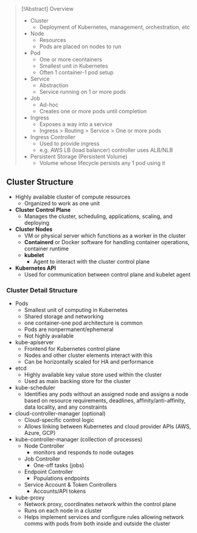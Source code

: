 >[!Abstract] Overview
> - Cluster
> 	- Deployment of Kubernetes, management, orchestration, etc
> - Node
> 	- Resources
> 	- Pods are placed on nodes to run
> - Pod
> 	- One or more ceontainers
> 	- Smallest unit in Kubernetes
> 	- Often 1 container-1 pod setup
> - Service
> 	- Abstraction
> 	- Service running on 1 or more pods
> - Job
> 	- Ad-hoc
> 	- Creates one or more pods until completion
> - Ingress
> 	- Exposes a way into a service
> 	- Ingress > Routing > Service > One or more pods
> - Ingress Controller
> 	- Used to provide ingress
> 	- e.g. AWS LB (load balancer) controller uses ALB/NLB
> - Persistent Storage (Persistent Volume)
> 	- Volume whose lifecycle persists any 1 pod using it

## Cluster Structure

- Highly available cluster of compute resources
	- Organized to work as one unit
- **Cluster Control Plane**
	- Manages the cluster, scheduling, applications, scaling, and deploying
- **Cluster Nodes**
	- VM or physical server which functions as a worker in the cluster
	- **Containerd** or Docker software for handling container operations, container runtime
	- **kubelet**
		- Agent to interact with the cluster control plane
- **Kubernetes API**
	- Used for communication between control plane and kubelet agent

### Cluster Detail Structure

- Pods
	- Smallest unit of computing in Kubernetes
	- Shared storage and networking
	- one container-one pod architecture is common
	- Pods are nonpermanent/ephemeral
	- Not highly available
- kube-apiserver
	- Frontend for Kubernetes control plane
	- Nodes and other cluster elements interact with this
	- Can be horizontally scaled for HA and performance
- etcd
	- Highly available key value store used within the cluster
	- Used as main backing store for the cluster
- kube-scheduler
	- Identifies any pods without an assigned node and assigns a node based on resource requirements, deadlines, affinity/anti-affinity, data locality, and any constraints
- cloud-controller-manager (optional)
	- Cloud-specific control logic
	- Allows linking between Kubernetes and cloud provider APIs (AWS, Azure, GCP)
- kube-controller-manager (collection of processes)
	- Node Controller
		- monitors and responds to node outages
	- Job Controller
		- One-off tasks (jobs)
	- Endpoint Controller
		- Populations endpoints
	- Service Account & Token Controllers
		- Accounts/API tokens
- kube-proxy
	- Network proxy, coordinates network within the control plane
	- Runs on each node in a cluster
	- Helps implement services and configure rules allowing network comms  with pods from both inside and outside the cluster
